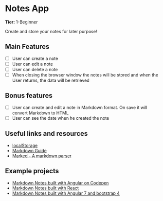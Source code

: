 # Notes App

**Tier:** 1-Beginner

Create and store your notes for later purpose!

## Main Features

-   [ ] User can create a note
-   [ ] User can edit a note
-   [ ] User can delete a note
-   [ ] When closing the browser window the notes will be stored and when the User returns, the data will be retrieved

## Bonus features

-   [ ] User can create and edit a note in Markdown format. On save it will convert Markdown to HTML
-   [ ] User can see the date when he created the note

## Useful links and resources

-   [localStorage](https://developer.mozilla.org/en-US/docs/Web/API/Window/localStorage)
-   [Markdown Guide](https://www.markdownguide.org/basic-syntax/)
-   [Marked - A markdown parser](https://github.com/markedjs/marked)

## Example projects

-   [Markdown Notes built with Angular on Codepen](https://codepen.io/nickmoreton/full/gbyygq)
-   [Markdown Notes built with React](https://github.com/email2vimalraj/notes-app)
-   [Markdown Notes built with Angular 7 and bootstrap 4](https://github.com/omdnaik/angular-ui)
